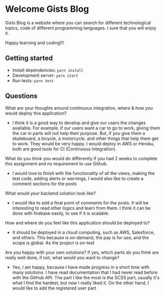 # Welcome Gists Blog

Gists Blog is a website where you can search for different technological topics, code of different programming languages. I sure that you will enjoy it. 

Happy learning and coding!!!

## Getting started

- Install dependencies: `yarn install`
- Development server: `yarn start`
- Run tests: `yarn test`

## Questions

What are your thoughts around continuous integration, where & how you would deploy this application?

- I think it is a good way to develop and give our users the changes available.
For example, if our users want a car to go to work, giving them the car in parts will not help their purpose. But, if you give them a skateboard, a bicycle, a motorcycle, and other things that help them get to work. They would be very happy.
I would deploy in AWS or Heroku, both are good tools for CI (Continuous Integration).
 
What do you think you would do differently if you had 2 weeks to complete this assignment and no requirement to use Github.

- I would love to finish with the functionality of all the views, making the test code, adding alerts or warnings, I would also like to create a comment sections for the posts

What would your backend solution look like?

- I would like to add a final point of comments for the posts. It will be interesting to read other logics and learn from them. I think it can be done with firebase easily, to see if it is scalable

How and where do you feel like this application should be deployed to?

- It should be deployed in a cloud computing, such as AWS, Salesforce, and others. This because is on-demand, the pay is for use, and the scope is global. As the project is on-test

Are you happy with your own solutions? If yes, which parts do you think are really well done, if not, what would you want to change?

- Yes, I am happy, because I have made progress in a short time with many solutions. I have read documentation that I had never read before with the GitHub API. The part I like the most is the SCSS part, usually it's what I find the hardest, but now I really liked it. On the other hand, I would like to add the registered user part
